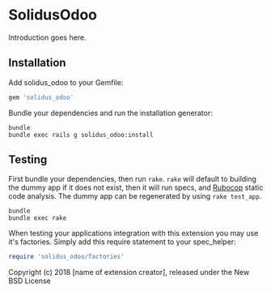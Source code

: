 SolidusOdoo
===========

Introduction goes here.

Installation
------------

Add solidus_odoo to your Gemfile:

```ruby
gem 'solidus_odoo'
```

Bundle your dependencies and run the installation generator:

```shell
bundle
bundle exec rails g solidus_odoo:install
```

Testing
-------

First bundle your dependencies, then run `rake`. `rake` will default to building the dummy app if it does not exist, then it will run specs, and [Rubocop](https://github.com/bbatsov/rubocop) static code analysis. The dummy app can be regenerated by using `rake test_app`.

```shell
bundle
bundle exec rake
```

When testing your applications integration with this extension you may use it's factories.
Simply add this require statement to your spec_helper:

```ruby
require 'solidus_odoo/factories'
```

Copyright (c) 2018 [name of extension creator], released under the New BSD License
